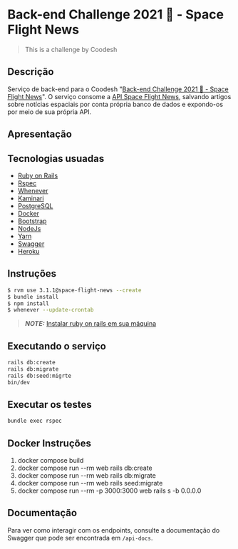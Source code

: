 # Back-end Challenge 2021 🏅 - Space Flight News
> This is a challenge by Coodesh


## Descrição 
Serviço de back-end para o Coodesh "[Back-end Challenge 2021 🏅 - Space Flight News](https://lab.coodesh.com/public-challenges/back-end-challenge)". O serviço consome a [API Space Flight News](https://api.spaceflightnewsapi.net/v3/documentation), salvando artigos sobre notícias espaciais por conta própria banco de dados e expondo-os por meio de sua própria API.

## Apresentação


## Tecnologias usuadas
- [Ruby on Rails](https://rubyonrails.org/)
- [Rspec](https://github.com/rspec/rspec-rails)
- [Whenever](https://github.com/javan/whenever)
- [Kaminari](https://github.com/kaminari/kaminari)
- [PostgreSQL](https://www.postgresql.org/)
- [Docker](https://www.docker.com/)
- [Bootstrap](https://getbootstrap.com/docs/5.0/getting-started/introduction/)
- [NodeJs](https://nodejs.org/en/)
- [Yarn](https://yarnpkg.com/)
- [Swagger](https://swagger.io/)
- [Heroku](https://www.heroku.com)

## Instruções 

```bash
$ rvm use 3.1.1@space-flight-news --create
$ bundle install
$ npm install
$ whenever --update-crontab
```

> **_NOTE:_**  [Instalar ruby on rails em sua máquina](https://onebitcode.com/guia-de-instalacao-do-ruby-on-rails/)

## Executando o serviço
```bash
rails db:create 
rails db:migrate 
rails db:seed:migrte 
bin/dev
```

## Executar os testes
```bash
bundle exec rspec
```

## Docker Instruções
1. docker compose build
2. docker compose run --rm web rails db:create 
3. docker compose run --rm web rails db:migrate 
4. docker compose run --rm web rails seed:migrate
5. docker compose run --rm -p 3000:3000 web rails s -b 0.0.0.0

## Documentação

Para ver como interagir com os endpoints, consulte a documentação do Swagger que pode ser encontrada em ```/api-docs```.